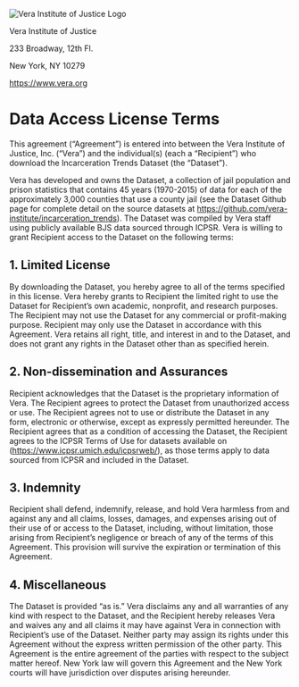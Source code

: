 ![Vera Institute of Justice Logo](https://github.com/vera-institute/incarceration_trends/blob/master/img/vera-logo.png?raw=true)

Vera Institute of Justice

233 Broadway, 12th Fl. 

New York, NY 10279	 

https://www.vera.org

# Data Access License Terms 

This agreement (“Agreement”) is entered into between the Vera Institute of Justice, Inc. (“Vera”) and the individual(s) (each a “Recipient”) who download the Incarceration Trends Dataset (the “Dataset”).

Vera has developed and owns the Dataset, a collection of jail population and prison statistics that contains 45 years (1970-2015) of data for each of the approximately 3,000 counties that use a county jail (see the Dataset Github page for complete detail on the source datasets at https://github.com/vera-institute/incarceration_trends). The Dataset was compiled by Vera staff using publicly available BJS data sourced through ICPSR. Vera is willing to grant Recipient access to the Dataset on the following terms: 

## 1. Limited License
By downloading the Dataset, you hereby agree to all of the terms specified in this license.  Vera hereby grants to Recipient the limited right to use the Dataset for Recipient’s own academic, nonprofit, and research purposes. The Recipient may not use the Dataset for any commercial or profit-making purpose. Recipient may only use the Dataset in accordance with this Agreement. Vera retains all right, title, and interest in and to the Dataset, and does not grant any rights in the Dataset other than as specified herein. 

## 2. Non-dissemination and Assurances
Recipient acknowledges that the Dataset is the proprietary information of Vera. The Recipient agrees to protect the Dataset from unauthorized access or use. The Recipient agrees not to use or distribute the Dataset in any form, electronic or otherwise, except as expressly permitted hereunder. The Recipient agrees that as a condition of accessing the Dataset, the Recipient agrees to the ICPSR Terms of Use for datasets available on (https://www.icpsr.umich.edu/icpsrweb/), as those terms apply to data sourced from ICPSR and included in the Dataset.

## 3. Indemnity
Recipient shall defend, indemnify, release, and hold Vera harmless from and against any and all claims, losses, damages, and expenses arising out of their use of or access to the Dataset, including, without limitation, those arising from Recipient’s negligence or breach of any of the terms of this Agreement. This provision will survive the expiration or termination of this Agreement. 

## 4. Miscellaneous
The Dataset is provided “as is.” Vera disclaims any and all warranties of any kind with respect to the Dataset, and the Recipient hereby releases Vera and waives any and all claims it may have against Vera in connection with Recipient’s use of the Dataset. Neither party may assign its rights under this Agreement without the express written permission of the other party. This Agreement is the entire agreement of the parties with respect to the subject matter hereof. New York law will govern this Agreement and the New York courts will have jurisdiction over disputes arising hereunder.
